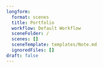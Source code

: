 ```yaml
---
longform:
  format: scenes
  title: Portfolio
  workflow: Default Workflow
  sceneFolder: /
  scenes: []
  sceneTemplate: templates/Note.md
  ignoredFiles: []
draft: false
---
```

